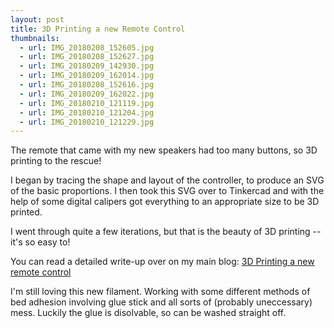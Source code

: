 ```yaml
---
layout: post
title: 3D Printing a new Remote Control
thumbnails:
  - url: IMG_20180208_152605.jpg
  - url: IMG_20180208_152627.jpg
  - url: IMG_20180209_142930.jpg
  - url: IMG_20180209_162014.jpg
  - url: IMG_20180208_152616.jpg
  - url: IMG_20180209_162022.jpg
  - url: IMG_20180210_121119.jpg
  - url: IMG_20180210_121204.jpg
  - url: IMG_20180210_121229.jpg
---
```


The remote that came with my new speakers had too many buttons, so 3D printing to the rescue!

I began by tracing the shape and layout of the controller, to produce an SVG of the basic proportions. I then took this SVG over to Tinkercad and with the help of some digital calipers got everything to an appropriate size to be 3D printed.

I went through quite a few iterations, but that is the beauty of 3D printing -- it's so easy to!

You can read a detailed write-up over on my main blog: [3D Printing a new remote control](https://blog.omgmog.net/post/3d-printing-a-new-remote-control/)

I'm still loving this new filament. Working with some different methods of bed adhesion involving glue stick and all sorts of (probably uneccessary) mess. Luckily the glue is disolvable, so can be washed straight off.
